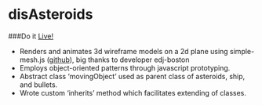 disAsteroids
=========
###Do it [Live!](http://timmehs.github.io/Asteroids)
- Renders and animates 3d wireframe models on a 2d plane using simple-mesh.js ([github](https://github.com/edj-boston/simple-mesh)), big thanks to developer edj-boston
- Employs object-oriented patterns through javascript prototyping.
- Abstract class ‘movingObject’ used as parent class of asteroids, ship, and bullets.
- Wrote custom ‘inherits’ method which facilitates extending of classes.



